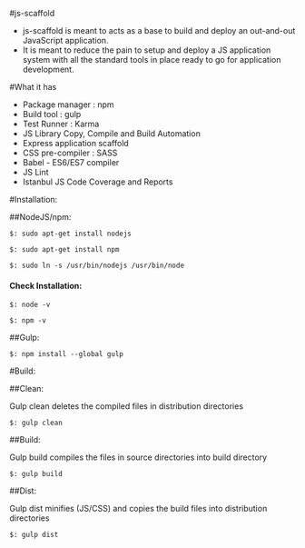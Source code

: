 #js-scaffold

  * js-scaffold is meant to acts as a base to build and deploy an out-and-out JavaScript application.
  * It is meant to reduce the pain to setup and deploy a JS application system with all the standard tools in place ready to go for 		application development.

#What it has

  * Package manager : npm
  * Build tool : gulp
  * Test Runner : Karma
  * JS Library Copy, Compile and Build Automation
  * Express application scaffold
  * CSS pre-compiler : SASS 
  * Babel - ES6/ES7 compiler
  * JS Lint
  * Istanbul JS Code Coverage and Reports

#Installation:

##NodeJS/npm:

````
$: sudo apt-get install nodejs
````

````
$: sudo apt-get install npm
````

````
$: sudo ln -s /usr/bin/nodejs /usr/bin/node
````

#### Check Installation:
 
````
$: node -v
````

````
$: npm -v
````

##Gulp:

````
$: npm install --global gulp
````


#Build:

##Clean:

Gulp clean deletes the compiled files in distribution directories

````
$: gulp clean
````

##Build:

Gulp build compiles the files in source directories into build directory

````
$: gulp build
````

##Dist:

Gulp dist minifies (JS/CSS) and copies the build files into distribution directories

````
$: gulp dist
````









